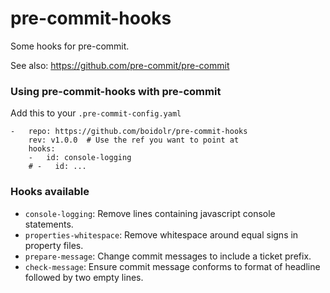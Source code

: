 pre-commit-hooks
================

Some hooks for pre-commit.

See also: https://github.com/pre-commit/pre-commit


### Using pre-commit-hooks with pre-commit

Add this to your `.pre-commit-config.yaml`

    -   repo: https://github.com/boidolr/pre-commit-hooks
        rev: v1.0.0  # Use the ref you want to point at
        hooks:
        -   id: console-logging
        # -   id: ...


### Hooks available

- `console-logging`: Remove lines containing javascript console statements.
- `properties-whitespace`: Remove whitespace around equal signs in property files.
- `prepare-message`: Change commit messages to include a ticket prefix.
- `check-message`: Ensure commit message conforms to format of headline followed by two empty lines.